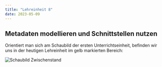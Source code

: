 ```yaml
---
title: "Lehreinheit 8"
date: 2023-05-09
---
```


## Metadaten modellieren und Schnittstellen nutzen

Orientiert man sich am Schaubild der ersten Unterrichtseinheit, befinden wir uns in der heutigen Lehreinheit im gelb markierten Bereich: 

![Schaubild Zwischenstand](https://github.com/tanjastad/BAIN-Lerntagebuch/assets/125452743/3ab949ff-d851-4353-955e-ae7c12b7b219)



